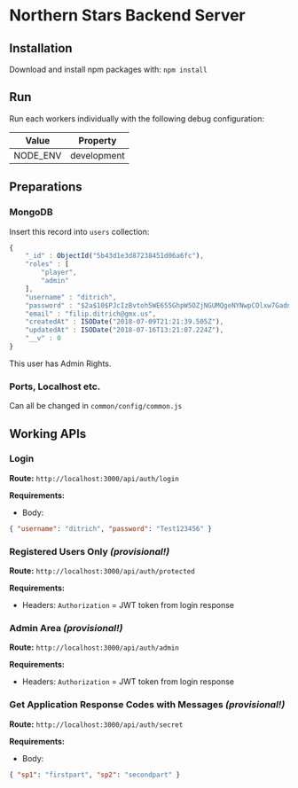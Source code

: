 # Northern Stars Backend Server

## Installation
Download and install npm packages with:
`npm install`

## Run
Run each workers individually with the following debug configuration:

Value | Property 
:---: | :---:
NODE_ENV | development

## Preparations

### MongoDB
Insert this record into `users` collection:
```javascript
{
    "_id" : ObjectId("5b43d1e3d87238451d06a6fc"),
    "roles" : [ 
        "player", 
        "admin"
    ],
    "username" : "ditrich",
    "password" : "$2a$10$PJcIzBvtoh5WE655GhpW5OZjNGUMQgeNYNwpCOlxw7Gadn.9fE5EW",
    "email" : "filip.ditrich@gmx.us",
    "createdAt" : ISODate("2018-07-09T21:21:39.505Z"),
    "updatedAt" : ISODate("2018-07-16T13:21:07.224Z"),
    "__v" : 0
}
```
This user has Admin Rights.

### Ports, Localhost etc.
Can all be changed in `common/config/common.js`
 
## Working APIs

### Login
**Route:**
`http://localhost:3000/api/auth/login`

**Requirements:**

+ Body:
```json
{ "username": "ditrich", "password": "Test123456" }
```

### Registered Users Only *(provisional!)*

**Route:**
`http://localhost:3000/api/auth/protected`

**Requirements:**
+ Headers: `Authorization` = JWT token from login response


### Admin Area *(provisional!)*
**Route:**
`http://localhost:3000/api/auth/admin`

**Requirements:**
+ Headers: `Authorization` = JWT token from login response

### Get Application Response Codes with Messages *(provisional!)*
**Route:**
`http://localhost:3000/api/auth/secret`

**Requirements:**
+ Body:
```json
{ "sp1": "firstpart", "sp2": "secondpart" }
```